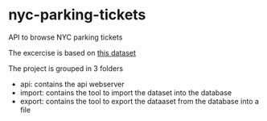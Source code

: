 # nyc-parking-tickets
API to browse NYC parking tickets

The excercise is based on [this dataset](https://www.kaggle.com/new-york-city/nyc-parking-tickets)

The project is grouped in 3 folders
 - api: contains the api webserver
 - import: contains the tool to import the dataset into the database
 - export: contains the tool to export the dataaset from the database into a file
